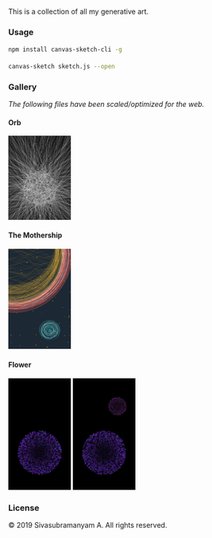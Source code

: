 This is a collection of all my generative art.

### Usage

```bash
npm install canvas-sketch-cli -g

canvas-sketch sketch.js --open
```

### Gallery

*The following files have been scaled/optimized for the web.*

#### Orb

<img alt="Orb" src="orb/orb.jpg" width="25%" />

#### The Mothership

<img alt="Orb" src="mothership/mothership.jpg" width="25%" />

#### Flower

<img alt="Flower" src="flower/flower.jpg" width="25%" />

<img alt="Flowers" src="flower/flower-double.jpg" width="25%" />

### License

© 2019 Sivasubramanyam A. All rights reserved.
